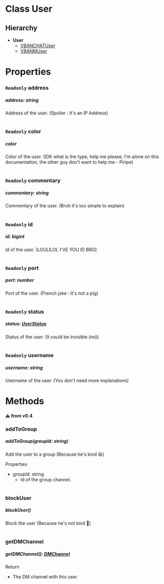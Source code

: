 # **Class User**


## Hierarchy
- **User**
  - [VBANCHATUser](/docs/Classes/VBANCHATUser.md)
  - [VBANMUser](/docs/Classes/VBANMUser.md)

#
# Properties


### `Readonly` **address**
##### address: string
Address of the user. (Spoiler : It's an IP Address)

#

### `Readonly` **color**
##### color
Color of the user. (IDK what is the type, help me please, I'm alone on this documentation, the other guy don't want to help me - Piripe)

#

### `Readonly` **commentary**
##### commentary: string
Commentary of the user. (Bruh it's too simple to explain)

#

### `Readonly` **id**
##### id: bigint
Id of the user. (LOULILOL I'VE YOU ID BRO)

#

### `Readonly` **port**
##### port: number
Port of the user. (French joke : It's not a pig)

#

### `Readonly` **status**
##### status: [UserStatus](/docs/Enums/UserStatus.md)
Status of the user. (It could be invisible (no))

#

### `Readonly` **username**
##### username: string
Username of the user. (You don't need more explanations)

#

# Methods

#### :warning: from v0.4
### **addToGroup**
##### addToGroup(groupId: string)
Add the user to a group (Because he's kind :smiley:)

Properties
- groupId: string
  - Id of the group channel.


#

### **blockUser**
##### blockUser()
Block the user (Because he's not kind 🤬)

#

### **getDMChannel**
##### getDMChannel(): [DMChannel](/docs/Classes/DMChannel.md)

Return

   - The DM channel with this user.
#
